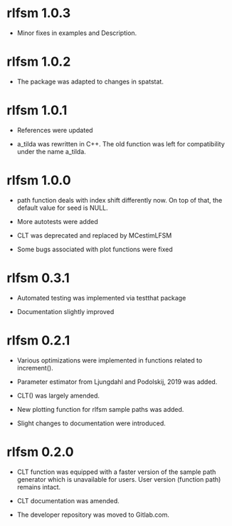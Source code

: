 # rlfsm 1.0.3

* Minor fixes in examples and Description.

# rlfsm 1.0.2

* The package was adapted to changes in spatstat.

# rlfsm 1.0.1

* References were updated

* a_tilda was rewritten in C++. The old function was left for compatibility under the name a_tilda.

# rlfsm 1.0.0

* path function deals with index shift differently now. On top of that, the default value for seed is NULL.

* More autotests were added

* CLT was deprecated and replaced by MCestimLFSM

* Some bugs associated with plot functions were fixed

# rlfsm 0.3.1

* Automated testing was implemented via testthat package

* Documentation slightly improved

# rlfsm 0.2.1

* Various optimizations were implemented in functions related to increment().

* Parameter estimator from Ljungdahl and Podolskij, 2019 was added.

* CLT() was largely amended.

* New plotting function for rlfsm sample paths was added.

* Slight changes to documentation were introduced.

# rlfsm 0.2.0

* CLT function was equipped with a faster version of the sample path generator which is unavailable for users. User version (function path) remains intact.

* CLT documentation was amended.

* The developer repository was moved to Gitlab.com.
